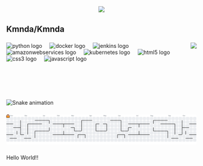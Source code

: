 <div align="center">
  <img height="200" src="https://media1.tenor.com/m/QpzUGWcBNKQAAAAC/mayuri-steins-gate.gif"  />
</div>

###

<div align="center">
</div>

###

<h2 align="left">Kmnda/Kmnda</h2>

###

<img align="right" height="150" src="https://i.imgflip.com/65efzo.gif"  />

###

<div align="left">
  <img src="https://cdn.jsdelivr.net/gh/devicons/devicon/icons/python/python-original.svg" height="30" alt="python logo"  />
  <img width="12" />
  <img src="https://cdn.jsdelivr.net/gh/devicons/devicon/icons/docker/docker-original.svg" height="30" alt="docker logo"  />
  <img width="12" />
  <img src="https://cdn.jsdelivr.net/gh/devicons/devicon/icons/jenkins/jenkins-line.svg" height="30" alt="jenkins logo"  />
  <img width="12" />
  <img src="https://cdn.jsdelivr.net/gh/devicons/devicon/icons/amazonwebservices/amazonwebservices-line-wordmark.svg" height="30" alt="amazonwebservices logo"  />
  <img width="12" />
  <img src="https://cdn.jsdelivr.net/gh/devicons/devicon/icons/kubernetes/kubernetes-plain.svg" height="30" alt="kubernetes logo"  />
  <img width="12" />
  <img src="https://cdn.jsdelivr.net/gh/devicons/devicon/icons/html5/html5-original.svg" height="30" alt="html5 logo"  />
  <img width="12" />
  <img src="https://cdn.jsdelivr.net/gh/devicons/devicon/icons/css3/css3-original.svg" height="30" alt="css3 logo"  />
  <img width="12" />
  <img src="https://cdn.jsdelivr.net/gh/devicons/devicon/icons/javascript/javascript-original.svg" height="30" alt="javascript logo"  />
</div>

###

<br clear="both">

<img src="https://raw.githubusercontent.com/kmnda/kmnda/output/snake.svg" alt="Snake animation" />

###

<picture>
  <source media="(prefers-color-scheme: dark)" srcset="https://raw.githubusercontent.com/kmnda/kmnda/output/pacman-contribution-graph-dark.svg">
  <source media="(prefers-color-scheme: light)" srcset="https://raw.githubusercontent.com/kmnda/kmnda/output/pacman-contribution-graph.svg">
  <img alt="pacman contribution graph" src="https://raw.githubusercontent.com/kmnda/kmnda/output/pacman-contribution-graph.svg">
</picture>

###

<p align="left">Hello World!!</p>

###
